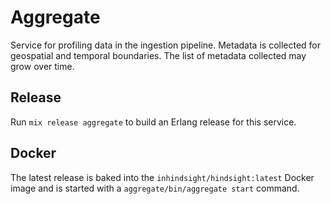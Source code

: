 # Aggregate

Service for profiling data in the ingestion pipeline. Metadata is collected for
geospatial and temporal boundaries. The list of metadata collected may grow over time.

## Release

Run `mix release aggregate` to build an Erlang release for this service.

## Docker

The latest release is baked into the `inhindsight/hindsight:latest` Docker image
and is started with a `aggregate/bin/aggregate start` command.
